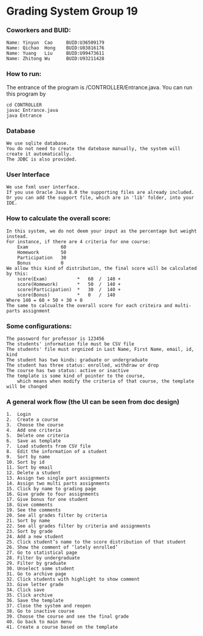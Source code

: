 Grading System Group 19
==========
### Coworkers and BUID:
    Name: Yinyun  Cao     BUID:U36509179
    Name: Qichao  Hong    BUID:U83816176
	Name: Yuang   Liu     BUID:U99473611
	Name: Zhitong Wu      BUID:U93211428
	
### How to run:
The entrance of the program is /CONTROLLER/Entrance.java. You can run this program by

	cd CONTROLLER
	javac Entrance.java
	java Entrance
	
### Database
    We use sqlite database.
    You do not need to create the datebase manually, the system will create it automatically.
    The JDBC is also provided. 

### User Interface
    We use fxml user interface.
    If you use Oracle Java 8.0 the supporting files are already included.
    Or you can add the support file, which are in 'lib' folder, into your IDE.

### How to calculate the overall score:
    In this system, we do not deem your input as the percentage but weight instead.
    For instance, if there are 4 criteria for one course:
        Exam            60
        Homework        50
        Participation   30
        Bonus           0
    We allow this kind of distribution, the final score will be calculated by this:
        score(Exam)           *   60  /  140 + 
        score(Homework)       *   50  /  140 + 
        score(Participation)  *   30  /  140 + 
        score(Bonus)          *   0   /  140
    Where 140 = 60 + 50 + 30 + 0
    The same to calcualte the overall score for each criteira and multi-parts assignment
    
### Some configurations: 
    The password for professor is 123456
    The students' information file must be CSV file
    The students' file must orgnized in Last Name, First Name, email, id, kind
    The student has two kinds: graduate or undergraduate
    The student has three status: enrolled, withdraw or drop
    The course has two status: active or inactive
    The template is some kind of pointer to the course, 
        which means when modify the criteria of that course, the template will be changed

### A general work flow (the UI can be seen from doc design)
    1.	Login
    2.	Create a course
    3.	Choose the course
    4.	Add one criteria
    5.	Delete one criteria
    6.	Save as template
    7.	Load students from CSV file
    8.	Edit the information of a student
    9.	Sort by name
    10.	Sort by id
    11.	Sort by email
    12.	Delete a student
    13.	Assign two single part assignments
    14.	Assign two multi parts assignments
    15.	Click by name to grading page
    16.	Give grade to four assignments
    17.	Give bonus for one student
    18.	Give comments
    19.	See the comments
    20.	See all grades filter by criteria
    21.	Sort by name
    22.	See all grades filter by criteria and assignments
    23.	Sort by grade
    24.	Add a new student
    25.	Click student’s name to the score distribution of that student
    26.	Show the comment of ‘lately enrolled’
    27.	Go to statistical page
    28.	Filter by undergraduate
    29.	Filter by graduate
    30.	Unselect some student
    31.	Go to archive page
    32.	Click students with highlight to show comment
    33.	Give letter grade
    34.	Click save
    35.	Click archive
    36.	Save the template
    37.	Close the system and reopen
    38.	Go to inactive course
    39.	Choose the course and see the final grade
    40.	Go back to main menu
    41.	Create a course based on the template




